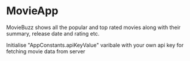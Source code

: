 # MovieApp
  MovieBuzz shows all the popular and top rated movies along with their summary, release date and rating etc.
  
Initialise "AppConstants.apiKeyValue" varibale with your own api key for fetching movie data from server
